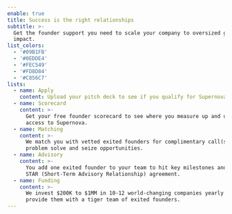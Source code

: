 ```yaml
---
enable: true
title: Success is the right relationships
subtitle: >-
  Get the founder support you need to scale your company to oversized growth and
  impact.
list_colors:
  - '#09B1FB'
  - '#0EDDE4'
  - '#FEC549'
  - '#FD8D84'
  - '#C856C7'
lists:
  - name: Apply
    content: Upload your pitch deck to see if you qualify for Supernova.
  - name: Scorecard
    content: >-
      Get your free founder scorecard to see where you measure up and unlock
      access to Supernova.
  - name: Matching
    content: >-
      We match you with vetted exited founders for complimentary call(s) to
      problem solve and seize opportunities. 
  - name: Advisory
    content: >-
      You add one exited founder to your team to hit key milestones and sign a
      STAR (Short-Term Advisory Relationship) agreement.
  - name: Funding
    content: >-
      We invest $200K to $1MM in 10-12 world-changing companies yearly and
      provide them with a tiger team of exited founders.
---
```



